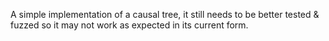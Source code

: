 A simple implementation of a causal tree, it still needs to be better tested & fuzzed so it may not work as expected in its current form.
